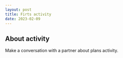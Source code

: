 ```yaml
---
layout: post
title: Firts activity
date: 2023-02-09
---
```

## About activity

Make a conversation with a partner about plans activity.

